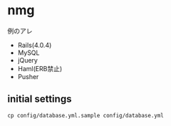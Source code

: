 nmg
===

例のアレ

- Rails(4.0.4)
- MySQL
- jQuery
- Haml(ERB禁止)
- Pusher

initial settings
---

```
cp config/database.yml.sample config/database.yml
```
